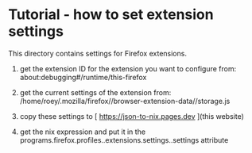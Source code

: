 # Tutorial - how to set extension settings

This directory contains settings for Firefox extensions.

1. get the extension ID for the extension you want to configure from:
   about:debugging#/runtime/this-firefox

2. get the current settings of the extension from: /home/roey/.mozilla/firefox/<profile>/browser-extension-data/<extension-id>/storage.js

3. copy these settings to [ https://json-to-nix.pages.dev ](this website)

4. get the nix expression and put it in the programs.firefox.profiles.<profile>.extensions.settings.<extension-id>.settings attribute
